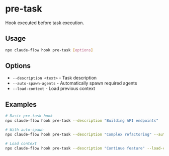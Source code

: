 # pre-task

Hook executed before task execution.

## Usage
```bash
npx claude-flow hook pre-task [options]
```

## Options
- `--description <text>` - Task description
- `--auto-spawn-agents` - Automatically spawn required agents
- `--load-context` - Load previous context

## Examples
```bash
# Basic pre-task hook
npx claude-flow hook pre-task --description "Building API endpoints"

# With auto-spawn
npx claude-flow hook pre-task --description "Complex refactoring" --auto-spawn-agents

# Load context
npx claude-flow hook pre-task --description "Continue feature" --load-context
```
